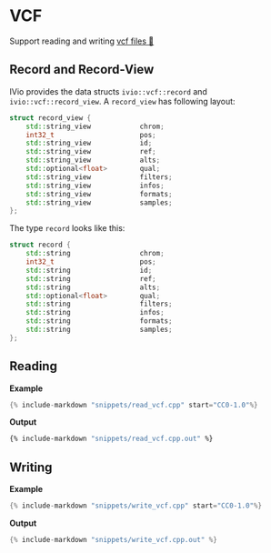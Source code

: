 <!--
    SPDX-FileCopyrightText: 2006-2023, Knut Reinert & Freie Universität Berlin
    SPDX-FileCopyrightText: 2016-2023, Knut Reinert & MPI für molekulare Genetik
    SPDX-License-Identifier: CC-BY-4.0
-->

# VCF

Support reading and writing [vcf files 🔗](https://samtools.github.io/hts-specs/VCFv4.3.pdf)

## Record and Record-View
IVio provides the data structs `ivio::vcf::record` and `ivio::vcf::record_view`.
A `record_view` has following layout:
``` c++
struct record_view {
    std::string_view            chrom;
    int32_t                     pos;
    std::string_view            id;
    std::string_view            ref;
    std::string_view            alts;
    std::optional<float>        qual;
    std::string_view            filters;
    std::string_view            infos;
    std::string_view            formats;
    std::string_view            samples;
};
```
The type `record` looks like this:
```c++
struct record {
    std::string                 chrom;
    int32_t                     pos;
    std::string                 id;
    std::string                 ref;
    std::string                 alts;
    std::optional<float>        qual;
    std::string                 filters;
    std::string                 infos;
    std::string                 formats;
    std::string                 samples;
};
```

## Reading
**Example**
```cpp
{% include-markdown "snippets/read_vcf.cpp" start="CC0-1.0"%}
```
**Output**
```sh
{% include-markdown "snippets/read_vcf.cpp.out" %}
```

## Writing
**Example**
```cpp
{% include-markdown "snippets/write_vcf.cpp" start="CC0-1.0"%}
```
**Output**
```cpp
{% include-markdown "snippets/write_vcf.cpp.out" %}
```
